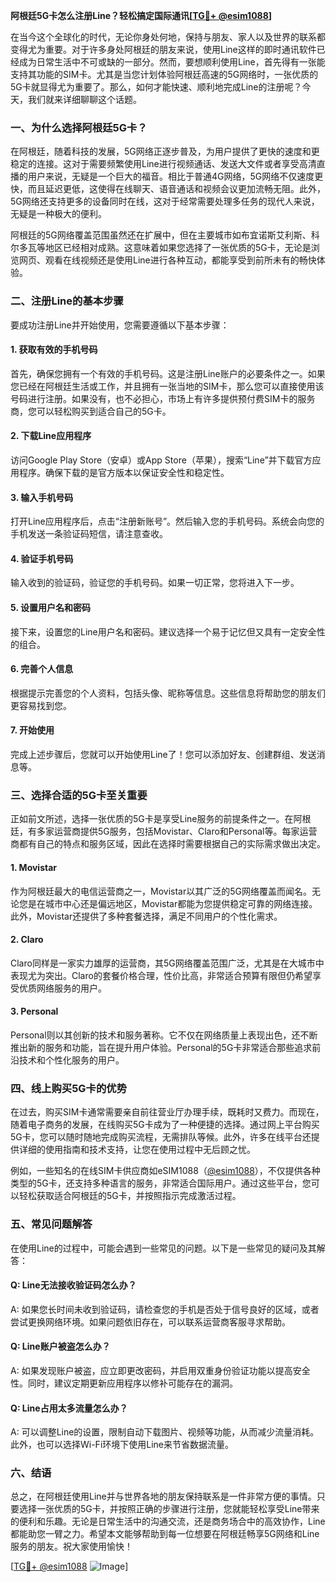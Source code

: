 **阿根廷5G卡怎么注册Line？轻松搞定国际通讯[[TG💪+ @esim1088](https://t.me/s/esim1088)]**

在当今这个全球化的时代，无论你身处何地，保持与朋友、家人以及世界的联系都变得尤为重要。对于许多身处阿根廷的朋友来说，使用Line这样的即时通讯软件已经成为日常生活中不可或缺的一部分。然而，要想顺利使用Line，首先得有一张能支持其功能的SIM卡。尤其是当您计划体验阿根廷高速的5G网络时，一张优质的5G卡就显得尤为重要了。那么，如何才能快速、顺利地完成Line的注册呢？今天，我们就来详细聊聊这个话题。

### 一、为什么选择阿根廷5G卡？

在阿根廷，随着科技的发展，5G网络正逐步普及，为用户提供了更快的速度和更稳定的连接。这对于需要频繁使用Line进行视频通话、发送大文件或者享受高清直播的用户来说，无疑是一个巨大的福音。相比于普通4G网络，5G网络不仅速度更快，而且延迟更低，这使得在线聊天、语音通话和视频会议更加流畅无阻。此外，5G网络还支持更多的设备同时在线，这对于经常需要处理多任务的现代人来说，无疑是一种极大的便利。

阿根廷的5G网络覆盖范围虽然还在扩展中，但在主要城市如布宜诺斯艾利斯、科尔多瓦等地区已经相对成熟。这意味着如果您选择了一张优质的5G卡，无论是浏览网页、观看在线视频还是使用Line进行各种互动，都能享受到前所未有的畅快体验。

### 二、注册Line的基本步骤

要成功注册Line并开始使用，您需要遵循以下基本步骤：

#### 1. 获取有效的手机号码
首先，确保您拥有一个有效的手机号码。这是注册Line账户的必要条件之一。如果您已经在阿根廷生活或工作，并且拥有一张当地的SIM卡，那么您可以直接使用该号码进行注册。如果没有，也不必担心，市场上有许多提供预付费SIM卡的服务商，您可以轻松购买到适合自己的5G卡。

#### 2. 下载Line应用程序
访问Google Play Store（安卓）或App Store（苹果），搜索“Line”并下载官方应用程序。确保下载的是官方版本以保证安全性和稳定性。

#### 3. 输入手机号码
打开Line应用程序后，点击“注册新账号”。然后输入您的手机号码。系统会向您的手机发送一条验证码短信，请注意查收。

#### 4. 验证手机号码
输入收到的验证码，验证您的手机号码。如果一切正常，您将进入下一步。

#### 5. 设置用户名和密码
接下来，设置您的Line用户名和密码。建议选择一个易于记忆但又具有一定安全性的组合。

#### 6. 完善个人信息
根据提示完善您的个人资料，包括头像、昵称等信息。这些信息将帮助您的朋友们更容易找到您。

#### 7. 开始使用
完成上述步骤后，您就可以开始使用Line了！您可以添加好友、创建群组、发送消息等。

### 三、选择合适的5G卡至关重要

正如前文所述，选择一张优质的5G卡是享受Line服务的前提条件之一。在阿根廷，有多家运营商提供5G服务，包括Movistar、Claro和Personal等。每家运营商都有自己的特点和服务区域，因此在选择时需要根据自己的实际需求做出决定。

#### 1. Movistar
作为阿根廷最大的电信运营商之一，Movistar以其广泛的5G网络覆盖而闻名。无论您是在城市中心还是偏远地区，Movistar都能为您提供稳定可靠的网络连接。此外，Movistar还提供了多种套餐选择，满足不同用户的个性化需求。

#### 2. Claro
Claro同样是一家实力雄厚的运营商，其5G网络覆盖范围广泛，尤其是在大城市中表现尤为突出。Claro的套餐价格合理，性价比高，非常适合预算有限但仍希望享受优质网络服务的用户。

#### 3. Personal
Personal则以其创新的技术和服务著称。它不仅在网络质量上表现出色，还不断推出新的服务和功能，旨在提升用户体验。Personal的5G卡非常适合那些追求前沿技术和个性化服务的用户。

### 四、线上购买5G卡的优势

在过去，购买SIM卡通常需要亲自前往营业厅办理手续，既耗时又费力。而现在，随着电子商务的发展，在线购买5G卡成为了一种便捷的选择。通过网上平台购买5G卡，您可以随时随地完成购买流程，无需排队等候。此外，许多在线平台还提供详细的使用指南和技术支持，让您在使用过程中无后顾之忧。

例如，一些知名的在线SIM卡供应商如eSIM1088（[@esim1088](https://t.me/s/esim1088)），不仅提供各种类型的5G卡，还支持多种语言的服务，非常适合国际用户。通过这些平台，您可以轻松获取适合阿根廷的5G卡，并按照指示完成激活过程。

### 五、常见问题解答

在使用Line的过程中，可能会遇到一些常见的问题。以下是一些常见的疑问及其解答：

#### Q: Line无法接收验证码怎么办？
A: 如果您长时间未收到验证码，请检查您的手机是否处于信号良好的区域，或者尝试更换网络环境。如果问题依旧存在，可以联系运营商客服寻求帮助。

#### Q: Line账户被盗怎么办？
A: 如果发现账户被盗，应立即更改密码，并启用双重身份验证功能以提高安全性。同时，建议定期更新应用程序以修补可能存在的漏洞。

#### Q: Line占用太多流量怎么办？
A: 可以调整Line的设置，限制自动下载图片、视频等功能，从而减少流量消耗。此外，也可以选择Wi-Fi环境下使用Line来节省数据流量。

### 六、结语

总之，在阿根廷使用Line并与世界各地的朋友保持联系是一件非常方便的事情。只要选择一张优质的5G卡，并按照正确的步骤进行注册，您就能轻松享受Line带来的便利和乐趣。无论是日常生活中的沟通交流，还是商务场合中的高效协作，Line都能助您一臂之力。希望本文能够帮助到每一位想要在阿根廷畅享5G网络和Line服务的朋友。祝大家使用愉快！

[[TG💪+ @esim1088](https://t.me/s/esim1088) ![Image](https://i.postimg.cc/4NQfJmqS/Snipaste-2025-05-13-00-14-12.png)]